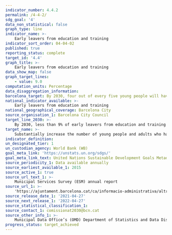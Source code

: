 ```yaml
---
indicator_number: 4.4.2
permalink: /4-4-2/
sdg_goal: '4'
data_non_statistical: false
graph_type: line
indicator_name: >-
    Early leavers from education and training
indicator_sort_order: 04-04-02
published: true
reporting_status: complete
target_id: '4.4'
graph_title: >-
    Early leavers from education and training
data_show_map: false
graph_target_lines:
    - value: 9.0
computation_units: Percentage
data_disaggregation_information: 
barcelona_target: By 2030, four out of every five young people will have completed some type of post-obligatory training 
national_indicator_available: >-
    Early leavers from education and training
national_geographical_coverage: Barcelona City
source_organisation_1: Barcelona City Council
target_line_2030: >-
    By 2030, less than 9% of early leavers from education and training 
target_name: >-
    Substantially increase the number of young people and adults who have relevant skills, especially technical and professional skills, to gain access to employment, decent jobs and entrepreneurship
indicator_definition:
un_designated_tier: 1
un_custodian_agency: World Bank (WB)
goal_meta_link: 'https://unstats.un.org/sdgs/'
goal_meta_link_text: United Nations Sustainable Development Goals Metadata (pdf 894kB)
source_periodicity_1: Data available annually
source_earliest_available_1: 2015
source_active_1: true
source_url_text_1: >-
    Municipal Services Survey (ESM) annual report
source_url_1: >-
    'https://ajuntament.barcelona.cat/ca/informacio-administrativa/altra-informacio-administrativa/registre-denquestes-i-estudis-dopinio'
source_release_date_1: '2021-04-27'
source_next_release_1: '2022-04-27'
source_statistical_classification_1: 
source_contact_1: comissionat2030@bcn.cat
source_other_info_1: >-
    Municipal Data Office’s (OMD) Department of Statistics and Data Dissemination
progress_status: target_achieved
---
```



